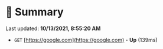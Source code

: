 # 📖 Summary
Last updated: **10/13/2021, 8:55:20 AM**

- `GET` [https://google.com](https://google.com) - **Up** (139ms)
